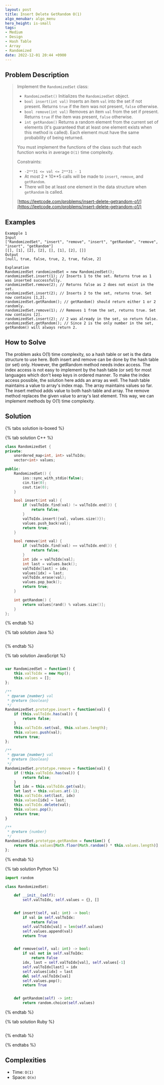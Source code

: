 ```yaml
---
layout: post
title: Insert Delete GetRandom O(1)
algo_menubar: algo_menu
hero_height: is-small
tags:
- Medium
- Design
- Hash Table
- Array
- Randomized
date: 2022-12-01 20:44 +0900
---
```

## Problem Description
> Implement the `RandomizedSet` class:
> - `RandomizedSet()` Initializes the `RandomizedSet` object.
> - `bool insert(int val)` Inserts an item `val` into the set if not present. Returns `true`
>     if the item was not present, `false` otherwise.
> - `bool remove(int val)` Removes an item `val` from the set if present. Returns `true` if the
>     item was present, `false` otherwise.
> - `int getRandom()` Returns a random element from the current set of elements (it's guaranteed
>     that at least one element exists when this method is called). Each element must have the same
>     probability of being returned.
>
> You must implement the functions of the class such that each function works in average `O(1)` time complexity.
>
> Constraints:
> - `-2**31 <= val <= 2**31 - 1`
> - At most 2 * 10**5 calls will be made to `insert`, `remove`, and `getRandom`.
> - There will be at least one element in the data structure when `getRandom` is called.
>
> [https://leetcode.com/problems/insert-delete-getrandom-o1/](https://leetcode.com/problems/insert-delete-getrandom-o1/)

## Examples
```
Exampple 1
Input
["RandomizedSet", "insert", "remove", "insert", "getRandom", "remove", "insert", "getRandom"]
[[], [1], [2], [2], [], [1], [2], []]
Output
[null, true, false, true, 2, true, false, 2]

Explanation
RandomizedSet randomizedSet = new RandomizedSet();
randomizedSet.insert(1); // Inserts 1 to the set. Returns true as 1 was inserted successfully.
randomizedSet.remove(2); // Returns false as 2 does not exist in the set.
randomizedSet.insert(2); // Inserts 2 to the set, returns true. Set now contains [1,2].
randomizedSet.getRandom(); // getRandom() should return either 1 or 2 randomly.
randomizedSet.remove(1); // Removes 1 from the set, returns true. Set now contains [2].
randomizedSet.insert(2); // 2 was already in the set, so return false.
randomizedSet.getRandom(); // Since 2 is the only number in the set, getRandom() will always return 2.
```

## How to Solve
The problem asks O(1) time complexity, so a hash table or set is the data structure to use here.
Both insert and remove can be done by the hash table (or set) only.
However, the getRandom method needs index access.
The index access is not easy to implement by the hash table (or set) for most languages
which don't keep keys in ordered manner.
To make the index access possible, the solution here adds an array as well.
The hash table maintains a value to array's index map.
The array maintains values so far.
The insert method adds value to both hash table and array.
The remove method replaces the given value to array's last element.
This way, we can implement methods by O(1) time complexity.

## Solution

{% tabs solution is-boxed %}

{% tab solution C++ %}
```cpp
class RandomizedSet {
private:
    unordered_map<int, int> valToIdx;
    vector<int> values;

public:
    RandomizedSet() {
        ios::sync_with_stdio(false);
        cin.tie(0);
        cout.tie(0);
    }

    bool insert(int val) {
        if (valToIdx.find(val) != valToIdx.end()) {
            return false;
        }
        valToIdx.insert({val, values.size()});
        values.push_back(val);
        return true;
    }

    bool remove(int val) {
        if (valToIdx.find(val) == valToIdx.end()) {
            return false;
        }
        int idx = valToIdx[val];
        int last = values.back();
        valToIdx[last] = idx;
        values[idx] = last;
        valToIdx.erase(val);
        values.pop_back();
        return true;
    }

    int getRandom() {
        return values[rand() % values.size()];
    }
};
```
{% endtab %}

{% tab solution Java %}
```java

```
{% endtab %}

{% tab solution JavaScript %}
```js

var RandomizedSet = function() {
    this.valToIdx = new Map();
    this.values = [];
};

/** 
 * @param {number} val
 * @return {boolean}
 */
RandomizedSet.prototype.insert = function(val) {
    if (this.valToIdx.has(val)) {
        return false;
    }
    this.valToIdx.set(val, this.values.length);
    this.values.push(val);
    return true;
};

/** 
 * @param {number} val
 * @return {boolean}
 */
RandomizedSet.prototype.remove = function(val) {
    if (!this.valToIdx.has(val)) {
        return false;
    }
    let idx = this.valToIdx.get(val);
    let last = this.values.at(-1);
    this.valToIdx.set(last, idx)
    this.values[idx] = last;
    this.valToIdx.delete(val);
    this.values.pop();
    return true;
}

/**
 * @return {number}
 */
RandomizedSet.prototype.getRandom = function() {
    return this.values[Math.floor(Math.random() * this.values.length)];
};
```
{% endtab %}

{% tab solution Python %}
```python
import random

class RandomizedSet:

    def __init__(self):
        self.valToIdx, self.values = {}, []


    def insert(self, val: int) -> bool:
        if val in self.valToIdx:
            return False
        self.valToIdx[val] = len(self.values)
        self.values.append(val)
        return True


    def remove(self, val: int) -> bool:
        if val not in self.valToIdx:
            return False
        idx, last = self.valToIdx[val], self.values[-1]
        self.valToIdx[last] = idx
        self.values[idx] = last
        del self.valToIdx[val]
        self.values.pop();
        return True


    def getRandom(self) -> int:
        return random.choice(self.values)
```
{% endtab %}

{% tab solution Ruby %}
```ruby

```
{% endtab %}

{% endtabs %}



## Complexities
- Time: `O(1)`
- Space: `O(n)`
